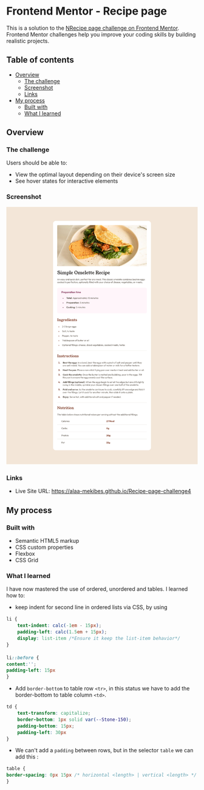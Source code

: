 # Frontend Mentor - Recipe page

This is a solution to the [NRecipe page challenge on Frontend Mentor](https://www.frontendmentor.io/challenges/recipe-page-KiTsR8QQKm). Frontend Mentor challenges help you improve your coding skills by building realistic projects. 

## Table of contents

- [Overview](#overview)
  - [The challenge](#the-challenge)
  - [Screenshot](#screenshot)
  - [Links](#links)
- [My process](#my-process)
  - [Built with](#built-with)
  - [What I learned](#what-i-learned)

## Overview

### The challenge

Users should be able to:

- View the optimal layout depending on their device's screen size
- See hover states for interactive elements

### Screenshot

![](./Screenshot.png)

### Links

- Live Site URL: https://alaa-mekibes.github.io/Recipe-page-challenge4

## My process

### Built with

- Semantic HTML5 markup
- CSS custom properties
- Flexbox
- CSS Grid

### What I learned

I have now mastered the use of ordered, unordered and tables. I learned how to:
- keep indent for second line in ordered lists via CSS, by using

```css
li {
    text-indent: calc(-1em - 15px);
    padding-left: calc(1.5em + 15px);
    display: list-item /*Ensure it keep the list-item behavior*/
}

li::before {
content:'';
padding-left: 15px
}
```

- Add `border-bottom` to table row `<tr>`, in this status we have to add the border-bottom to table column `<td>`.

```css
td {
    text-transform: capitalize;
    border-bottom: 1px solid var(--Stone-150);
    padding-bottom: 15px;
    padding-left: 30px 
}
```

- We can't add a `padding` between rows, but in the selector `table` we can add this :
```css
table {
border-spacing: 0px 15px /* horizontal <length> | vertical <length> */
}
```
